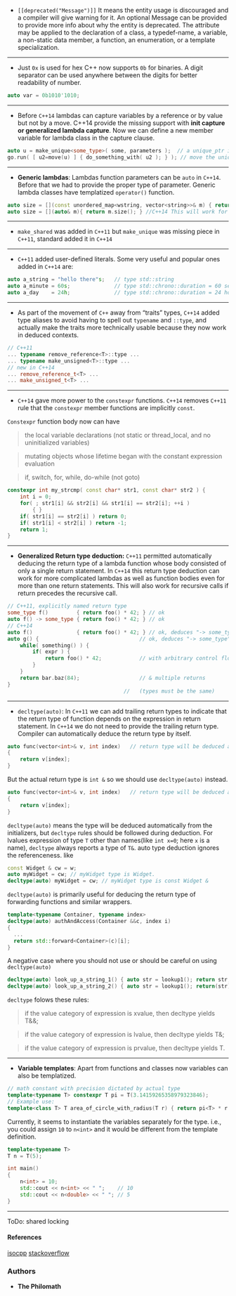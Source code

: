 * `[[deprecated("Message")]]` It means the entity usage is discouraged and a compiler will give warning for it. An optional Message can be provided to provide more info about why the entity is deprecated. The attribute may be applied to the declaration of a class, a typedef-name, a variable, a non-static data member, a function, an enumeration, or a template specialization.
----
* Just `0x` is used for hex C++ now supports `0b` for binaries. A digit separator can be used anywhere between the digits for better readability of number.
```cpp
auto var = 0b1010'1010;
```
----
* Before `C++14` lambdas can capture variables by a reference or by value but not by a move. C++14 provide the missing support with **init capture or generalized lambda capture**.
Now we can define a new member variable for lambda class in the capture clause.
```cpp
auto u = make_unique<some_type>( some, parameters );  // a unique_ptr is move-only
go.run( [ u2=move(u) ] { do_something_with( u2 ); } ); // move the unique_ptr into the lambda
```
----
* **Generic lambdas**: Lambdas function parameters can be `auto` in `C++14`. Before that we had to provide the proper type of parameter. Generic lambda classes have templatized `operator()` function.
```cpp
auto size = [](const unordered_map<wstring, vector<string>>& m) { return m.size(); }; //C++11 This will work only for the unordered_map
auto size = [](auto& m){ return m.size(); } //C++14 This will work for all the types which have a member function size()
```
----
* `make_shared` was added in `C++11` but `make_unique` was missing piece in `C++11`, standard added it in `C++14`
----
* `C++11` added user-defined literals. Some very useful and popular ones added in `C++14` are:
```cpp
auto a_string = "hello there"s;   // type std::string
auto a_minute = 60s;              // type std::chrono::duration = 60 seconds
auto a_day    = 24h;              // type std::chrono::duration = 24 hours
```
----
* As part of the movement of `C++` away from “traits” types, `C++14` added type aliases to avoid having to spell out `typename` and `::type`, and actually make the traits more technically usable because they now work in deduced contexts.
```cpp
// C++11
... typename remove_reference<T>::type ...
... typename make_unsigned<T>::type ...
// new in C++14
... remove_reference_t<T> ...
... make_unsigned_t<T> ...
```
----
* `C++14` gave more power to the `constexpr` functions. `C++14` removes `C++11` rule that the `constexpr` member functions are implicitly `const`.

`Constexpr` function body now can have

>the local variable declarations (not static or thread_local, and no uninitialized variables)

>  mutating objects whose lifetime began with the constant expression evaluation

>  if, switch, for, while, do-while (not goto)

```cpp
constexpr int my_strcmp( const char* str1, const char* str2 ) {
    int i = 0;
    for( ; str1[i] && str2[i] && str1[i] == str2[i]; ++i )
        { }
    if( str1[i] == str2[i] ) return 0;
    if( str1[i] < str2[i] ) return -1;
    return 1;
}
```
----
* **Generalized Return type deduction:** `C++11` permitted automatically deducing the return type of a lambda function whose body consisted of only a single return statement. In `C++14` this return type deduction can work for more complicated lambdas as well as function bodies even for more than one return statements. This will also work for recursive calls if return precedes the recursive call.
```cpp
// C++11, explicitly named return type
some_type f()         { return foo() * 42; } // ok
auto f() -> some_type { return foo() * 42; } // ok
// C++14
auto f()              { return foo() * 42; } // ok, deduces "-> some_type"
auto g() {                                // ok, deduces "-> some_type"
    while( something() ) {
        if( expr ) {
            return foo() * 42;            // with arbitrary control flow
        }
    }
    return bar.baz(84);                   // & multiple returns
}    
                                     //   (types must be the same)
```
----
* `decltype(auto)`: In `C++11` we can add trailing return types to indicate that the return type of function depends on the expression in return statement.
In `C++14` we do not need to provide the trailing return type. Compiler can automatically deduce the return type by itself.
```cpp
auto func(vector<int>& v, int index)   // return type will be deduced as int
{
    return v[index];
}
```
But the actual return type is `int &` so we should use `decltype(auto)` instead.
```cpp
auto func(vector<int>& v, int index)   // return type will be deduced as int &
{
    return v[index];
}
```
`decltype(auto)` means the type will be deduced automatically from the initializers, but `decltype` rules should be followed during deduction.
For lvalues expression of type `T` other than names(like `int x=0`; here `x` is a name), `decltype` always reports a type of `T&`.
auto type deduction ignores the referenceness. like
```cpp
const Widget & cw = w;
auto myWidget = cw; // myWidget type is Widget.
decltype(auto) myWidget = cw; // myWidget type is const Widget &
```
`decltype(auto)` is primarily useful for deducing the return type of forwarding functions and similar wrappers.
```cpp
template<typename Container, typename index>
decltype(auto) authAndAccess(Container &&c, index i)
{
  ...
  return std::forward<Container>(c)[i];
}
```
A negative case where you should not use or should be careful on using `decltype(auto)`
```cpp
decltype(auto) look_up_a_string_1() { auto str = lookup1(); return str; }  //return string
decltype(auto) look_up_a_string_2() { auto str = lookup1(); return(str); } //return string&. means reference of local variable. ouch!!!!
```
`decltype` folows these rules:
>if the value category of expression is xvalue, then decltype yields T&&;

>if the value category of expression is lvalue, then decltype yields T&;

>if the value category of expression is prvalue, then decltype yields T.

----
* **Variable templates**: Apart from functions and classes now variables can also be templatized.
```cpp
// math constant with precision dictated by actual type
template<typename T> constexpr T pi = T(3.14159265358979323846);
// Example use:
template<class T> T area_of_circle_with_radius(T r) { return pi<T> * r * r; }
```
Currently, it seems to instantiate the variables separately for the type. i.e., you could assign `10` to `n<int>` and it would be different from the template definition.

```cpp
template<typename T>
T n = T(5);

int main()
{
    n<int> = 10;
    std::cout << n<int> << " ";    // 10
    std::cout << n<double> << " "; // 5
}
```
----


ToDo: shared locking

#### References
[isocpp](https://isocpp.org/wiki/faq/cpp14-language#deprecated-attribute)
[stackoverflow](https://stackoverflow.com/questions/21051141/c14-variable-templates-what-is-their-purpose-any-usage-example)

### Authors

* **The Philomath**

